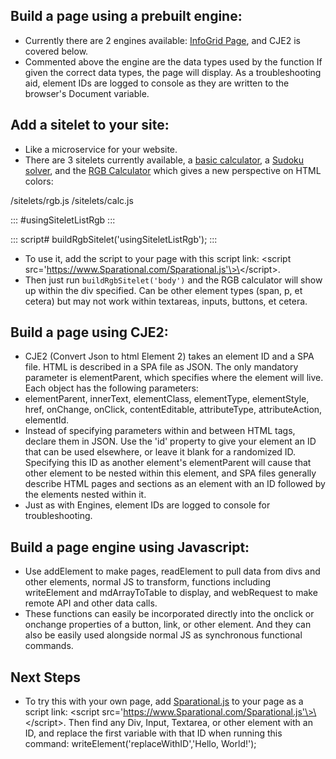 ## Build a page using a prebuilt engine:

- Currently there are 2 engines available: [InfoGrid Page](https://www.Sparational.com/engines/infoGridPage.js), and CJE2 is covered below.
- Commented above the engine are the data types used by the function If given the correct data types, the page will display. As a troubleshooting aid, element IDs are logged to console as they are written to the browser's Document variable.

## Add a sitelet to your site:

- Like a microservice for your website.
- There are 3 sitelets currently available, a [basic calculator](https://www.Sparational.com/sitelets/calc.js), a [Sudoku solver](https://www.Sparational.com/sitelets/sudokuSolver.js), and the [RGB Calculator](https://www.Sparational.com/sitelets/rgb.js) which gives a new perspective on HTML colors:


/sitelets/rgb.js /sitelets/calc.js

::: #usingSiteletListRgb
:::

::: script#
buildRgbSitelet('usingSiteletListRgb');
:::


- To use it, add the script to your page with this script link:  \<script src='https://www.Sparational.com/Sparational.js'\>\</script\>.
- Then just run `buildRgbSitelet('body')` and the RGB calculator will show up within the div specified. Can be other element types (span, p, et cetera) but may not work within textareas, inputs, buttons, et cetera.

## Build a page using CJE2:

- CJE2 (Convert Json to html Element 2) takes an element ID and a SPA file. HTML is described in a SPA file as JSON. The only mandatory parameter is elementParent, which specifies where the element will live. Each object has the following parameters:
- elementParent, innerText, elementClass, elementType, elementStyle, href, onChange, onClick, contentEditable, attributeType, attributeAction, elementId.
- Instead of specifying parameters within and between HTML tags, declare them in JSON. Use the 'id' property to give your element an ID that can be used elsewhere, or leave it blank for a randomized ID. Specifying this ID as another element's elementParent will cause that other element to be nested within this element, and SPA files generally describe HTML pages and sections as an element with an ID followed by the elements nested within it.
- Just as with Engines, element IDs are logged to console for troubleshooting.


## Build a page engine using Javascript:

- Use addElement to make pages, readElement to pull data from divs and other elements, normal JS to transform,  functions including writeElement and mdArrayToTable to display, and webRequest to make remote API and other data calls.
- These functions can easily be incorporated directly into the onclick or onchange properties of a button, link, or other element. And they can also be easily used alongside normal JS as synchronous functional commands.

## Next Steps

- To try this with your own page, add [Sparational.js](https://www.Sparational.com/Sparational.js) to your page as a script link: \<script src='https://www.Sparational.com/Sparational.js'\>\</script\>. Then find any Div, Input, Textarea, or other element with an ID, and replace the first variable with that ID when running this command: writeElement('replaceWithID','Hello, World!');
